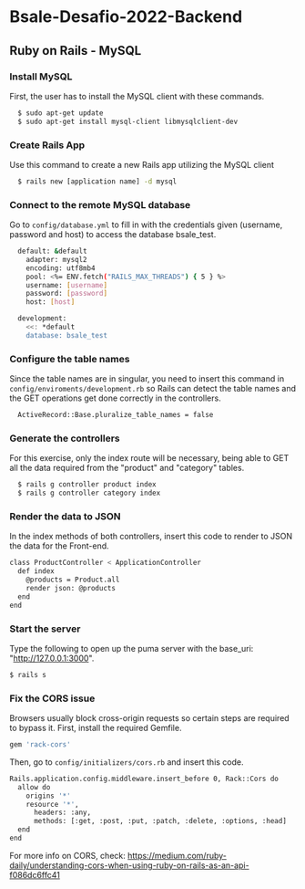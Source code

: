 # Bsale-Desafio-2022-Backend

##  Ruby on Rails - MySQL

### Install MySQL
First, the user has to install the MySQL client with these commands.
```bash
  $ sudo apt-get update
  $ sudo apt-get install mysql-client libmysqlclient-dev
```

### Create Rails App
Use this command to create a new Rails app utilizing the MySQL client
```bash
  $ rails new [application name] -d mysql
```

### Connect to the remote MySQL database
Go to `config/database.yml` to fill in with the credentials given (username, password and host) to access the database bsale_test.
```bash
  default: &default
    adapter: mysql2
    encoding: utf8mb4
    pool: <%= ENV.fetch("RAILS_MAX_THREADS") { 5 } %>
    username: [username]
    password: [password]
    host: [host]

  development:
    <<: *default
    database: bsale_test
```

### Configure the table names
Since the table names are in singular, you need to insert this command in `config/enviroments/development.rb` so Rails can detect the table names and the GET operations get done correctly in the controllers.
```bash
  ActiveRecord::Base.pluralize_table_names = false
```

### Generate the controllers
For this exercise, only the index route will be necessary, being able to GET all the data required from the "product" and "category" tables.
```bash
  $ rails g controller product index
  $ rails g controller category index
```

### Render the data to JSON
In the index methods of both controllers, insert this code to render to JSON the data for the Front-end.
```bash
class ProductController < ApplicationController
  def index
    @products = Product.all
    render json: @products
  end
end
```

### Start the server
Type the following to open up the puma server with the base_uri: "http://127.0.0.1:3000". 
```bash
$ rails s
```

### Fix the CORS issue
Browsers usually block cross-origin requests so certain steps are required to bypass it.
First, install the required Gemfile.
```bash
gem 'rack-cors'
```
Then, go to `config/initializers/cors.rb` and insert this code.
```bash
Rails.application.config.middleware.insert_before 0, Rack::Cors do
  allow do
    origins '*'
    resource '*',
      headers: :any,
      methods: [:get, :post, :put, :patch, :delete, :options, :head]
  end
end
```
For more info on CORS, check: https://medium.com/ruby-daily/understanding-cors-when-using-ruby-on-rails-as-an-api-f086dc6ffc41





  

